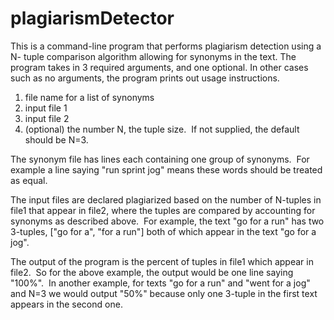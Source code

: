 # plagiarismDetector

This is a command-line program that performs plagiarism detection using a N- tuple comparison algorithm 
allowing for synonyms in the text.
The program takes in 3 required arguments, and one optional. In other cases such as no
arguments, the program prints out usage instructions.
1. file name for a list of synonyms
2. input file 1
3. input file 2
4. (optional) the number N, the tuple size.  If not supplied, the default should be N=3.

The synonym file has lines each containing one group of synonyms.  For example a line saying &quot;run
sprint jog&quot; means these words should be treated as equal.

The input files are declared plagiarized based on the number of N-tuples in file1 that appear in
file2, where the tuples are compared by accounting for synonyms as described above.  
For example,
the text &quot;go for a run&quot; has two 3-tuples, [&quot;go for a&quot;, &quot;for a run&quot;] both of which appear in the text &quot;go for
a jog&quot;.

The output of the program is the percent of tuples in file1 which appear in file2.  So for the
above example, the output would be one line saying &quot;100%&quot;.  In another example, for texts &quot;go for a
run&quot; and &quot;went for a jog&quot; and N=3 we would output &quot;50%&quot; because only one 3-tuple in the first text
appears in the second one.
